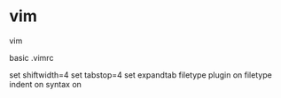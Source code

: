 vim
===

vim

basic .vimrc

set shiftwidth=4
set tabstop=4
set expandtab
filetype plugin on
filetype indent on
syntax on
